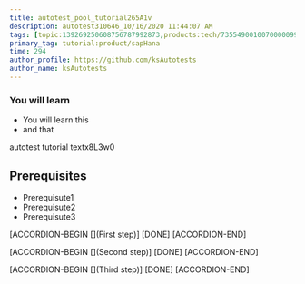```yaml
---
title: autotest_pool_tutorial265A1v
description: autotest310646_10/16/2020 11:44:07 AM
tags: [topic:139269250608756787992873,products:tech/73554900100700000996,tutorial:experience/advanced]
primary_tag: tutorial:product/sapHana
time: 294
author_profile: https://github.com/ksAutotests
author_name: ksAutotests
---
```

### You will learn
- You will learn this
- and that

autotest tutorial textx8L3w0

## Prerequisites
- Prerequisute1
- Prerequisute2
- Prerequisute3

[ACCORDION-BEGIN [](First step)]
[DONE]
[ACCORDION-END]

[ACCORDION-BEGIN [](Second step)]
[DONE]
[ACCORDION-END]

[ACCORDION-BEGIN [](Third step)]
[DONE]
[ACCORDION-END]

